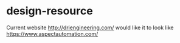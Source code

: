 # design-resource

Current website http://driengineering.com/
would like it to look like https://www.aspectautomation.com/